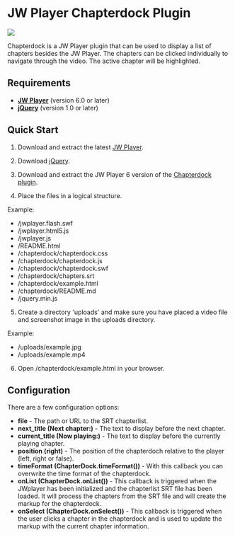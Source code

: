 JW Player Chapterdock Plugin
============================

<img src="https://github.com/skilip/chapterdock/blob/master/screenshot.png?raw=true" />

Chapterdock is a JW Player plugin that can be used to display a list of chapters besides the JW Player. The chapters can be clicked individually to navigate through the video. The active chapter will be highlighted.

Requirements
------------

* [**JW Player**](http://www.longtailvideo.com/jw-player/download/) (version 6.0 or later)
* [**jQuery**](http://code.jquery.com/jquery.min.js) (version 1.0 or later)


Quick Start
-----------

1) Download and extract the latest [JW Player](http://www.longtailvideo.com/jw-player/download/).

2) Download [jQuery](http://code.jquery.com/jquery.min.js).

3) Download and extract the JW Player 6 version of the [Chapterdock plugin](https://github.com/skilip/chapterdock/archive/jwplayer-6.zip).

4) Place the files in a logical structure.

Example:
  * /jwplayer.flash.swf
  * /jwplayer.html5.js
  * /jwplayer.js
  * /README.html
  * /chapterdock/chapterdock.css
  * /chapterdock/chapterdock.js
  * /chapterdock/chapterdock.swf
  * /chapterdock/chapters.srt
  * /chapterdock/example.html
  * /chapterdock/README.md
  * /jquery.min.js

5) Create a directory 'uploads' and make sure you have placed a video file and screenshot image in the uploads directory.

Example:
  * /uploads/example.jpg
  * /uploads/example.mp4

6) Open /chapterdock/example.html in your browser.


Configuration
-------------

There are a few configuration options:

  * **file** - The path or URL to the SRT chapterlist.
  * **next_title (<b>Next chapter:</b>)** - The text to display before the next chapter.
  * **current_title (<b>Now playing:</b>)** - The text to display before the currently playing chapter.
  * **position (right)** - The position of the chapterdoch relative to the player (left, right or false).
  * **timeFormat (ChapterDock.timeFormat())** - With this callback you can overwrite the time format of the chapterdock.
  * **onList (ChapterDock.onList())** - This callback is triggered when the JWplayer has been initialized and the chapterlist SRT file has been loaded. It will process the chapters from the SRT file and will create the markup for the chapterdock.
  * **onSelect (ChapterDock.onSelect())** - This callback is triggered when the user clicks a chapter in the chapterdock and is used to update the markup with the current chapter information.
